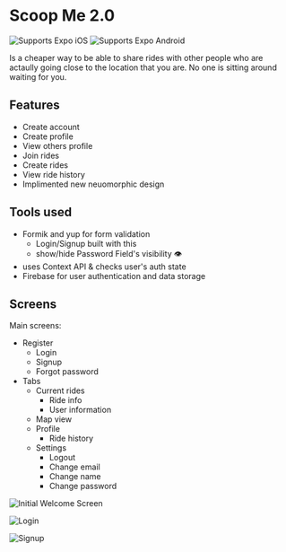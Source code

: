 # Scoop Me 2.0

<p>
  <!-- iOS -->
  <img alt="Supports Expo iOS" longdesc="Supports Expo iOS" src="https://img.shields.io/badge/iOS-4630EB.svg?style=flat-square&logo=APPLE&labelColor=999999&logoColor=fff" />
  <!-- Android -->
  <img alt="Supports Expo Android" longdesc="Supports Expo Android" src="https://img.shields.io/badge/Android-4630EB.svg?style=flat-square&logo=ANDROID&labelColor=A4C639&logoColor=fff" />  
</p>

Is a cheaper way to be able to share rides with other people who are actaully going close to the location that you are. No one is sitting around waiting for you.

## Features
- Create account
- Create profile
- View others profile
- Join rides
- Create rides
- View ride history
- Implimented new neuomorphic design 

## Tools used

- Formik and yup for form validation
    - Login/Signup built with this
    - show/hide Password Field's visibility 👁
- uses Context API & checks user's auth state
-  Firebase for user authentication and data storage 


## Screens

Main screens:

- Register
    - Login
    - Signup
    - Forgot password
- Tabs
    - Current rides
        - Ride info
        - User information
    - Map view
    - Profile
        - Ride history
    - Settings
        - Logout
        - Change email
        - Change name
        - Change password

![Initial Welcome Screen](https://i.imgur.com/rf1wp12.gif)

![Login](https://i.imgur.com/I5lGMuL.gif)

![Signup](https://i.imgur.com/34dgHlx.gif)
